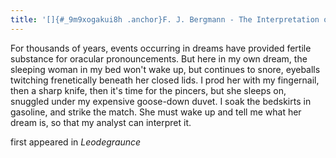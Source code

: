```yaml
---
title: '[]{#_9m9xogakui8h .anchor}F. J. Bergmann - The Interpretation of Dreams'
---
```


For thousands of years, events occurring in dreams have provided fertile
substance for oracular pronouncements. But here in my own dream, the
sleeping woman in my bed won\'t wake up, but continues to snore,
eyeballs twitching frenetically beneath her closed lids. I prod her with
my fingernail, then a sharp knife, then it\'s time for the pincers, but
she sleeps on, snuggled under my expensive goose-down duvet. I soak the
bedskirts in gasoline, and strike the match. She must wake up and tell
me what her dream is, so that my analyst can interpret it.

first appeared in *Leodegraunce*
